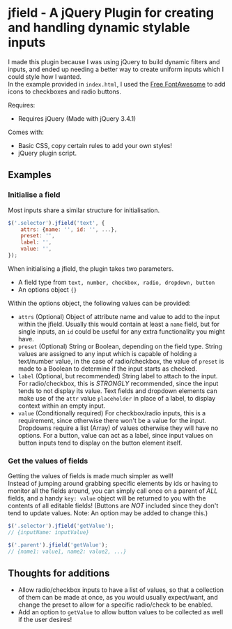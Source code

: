 # jfield - A jQuery Plugin for creating and handling dynamic stylable inputs  

I made this plugin because I was using jQuery to build dynamic filters and inputs, and ended up needing a better way to create uniform inputs which I could style how I wanted.  
In the example provided in `index.html`, I used the [Free FontAwesome](https://fontawesome.com/) to add icons to checkboxes and radio buttons.  
  
Requires:  

- Requires jQuery (Made with jQuery 3.4.1)

Comes with:  

- Basic CSS, copy certain rules to add your own styles!  
- jQuery plugin script.  

## Examples

### Initialise a field

Most inputs share a similar structure for initialisation.  

```javascript
$('.selector').jfield('text', {
    attrs: {name: '', id: '', ...},
    preset: '',
    label: '',
    value: '',
});
```

When initialising a jfield, the plugin takes two parameters.  

- A field type from `text, number, checkbox, radio, dropdown, button`  
- An options object `{}`  

Within the options object, the following values can be provided:

- `attrs` (Optional) Object of attribute name and value to add to the input within the jfield. Usually this would contain at least a `name` field, but for single inputs, an `id` could be useful for any extra functionality you might have.
- `preset` (Optional) String or Boolean, depending on the field type. String values are assigned to any input which is capable of holding a text/number value, in the case of radio/checkbox, the value of `preset` is made to a Boolean to determine if the input starts as checked.
- `label` (Optional, but recommended) String label to attach to the input. For radio/checkbox, this is _STRONGLY_ recommended, since the input tends to not display its value. Text fields and dropdown elements can make use of the `attr` value `placeholder` in place of a label, to display context within an empty input.
- `value` (Conditionally required) For checkbox/radio inputs, this is a requirement, since otherwise there won't be a value for the input. Dropdowns require a list (Array) of values otherwise they will have no options. For a button, value can act as a label, since input values on button inputs tend to display on the button element itself.

### Get the values of fields

Getting the values of fields is made much simpler as well!  
Instead of jumping around grabbing specific elements by ids or having to monitor all the fields around, you can simply call once on a parent of _ALL_ fields, and a handy `key: value` object will be returned to you with the contents of all editable fields! (Buttons are _NOT_ included since they don't tend to update values. Note: An option may be added to change this.)

```javascript
$('.selector').jfield('getValue');
// {inputName: inputValue}

$('.parent').jfield('getValue');
// {name1: value1, name2: value2, ...}
```

## Thoughts for additions

- Allow radio/checkbox inputs to have a list of values, so that a collection of them can be made at once, as you would usually expect/want, and change the preset to allow for a specific radio/check to be enabled.  
- Add an option to `getValue` to allow button values to be collected as well if the user desires!

